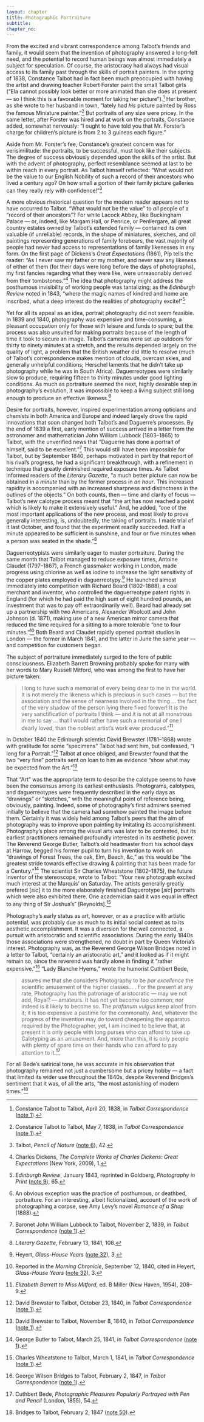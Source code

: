 ```yaml
---
layout: chapter
title: Photographic Portraiture
subtitle:
chapter_no:
---
```


From the excited and vibrant correspondence among Talbot’s friends and
family, it would seem that the invention of photography answered a
long-felt need, and the potential to record human beings was almost
immediately a subject for speculation. Of course, the aristocracy had
always had visual access to its family past through the skills of
portrait painters. In the spring of 1838, Constance Talbot had in fact
been much preoccupied with having the artist and drawing teacher Robert
Forster paint the small Talbot girls (“Ela cannot possibly look better
or more animated than she does at present — so I think this is a
favorable moment for taking her picture”).[^38] Her brother, as she wrote to her
husband in town, “lately had *his* picture painted by Ross the famous
Miniature painter.”[^39] But
portraits of any size were pricey. In the same letter, after Forster was
hired and at work on the portraits, Constance added, somewhat nervously:
“I ought to have told you that Mr. Forster’s charge for children’s
picture is from 2 to 3 guineas each figure.”

Aside from Mr. Forster’s fee, Constance’s greatest concern was for
verisimilitude: the portraits, to be successful, must look like their
subjects. The degree of success obviously depended upon the skills of
the artist. But with the advent of photography, perfect resemblance
seemed at last to be within reach in every portrait. As Talbot himself
reflected: “What would not be the value to our English Nobility of such
a record of their ancestors who lived a century ago? On how small a
portion of their family picture galleries can they really rely with
confidence!”[^40]

A more obvious rhetorical question for the modern reader appears
not to have occurred to Talbot. “What would not be the value” to
*all* people of a “record of their ancestors”? For while
Lacock Abbey, like Buckingham Palace — or, indeed, like Margam Hall, or
Penrice, or Penllergare, all great country estates owned by Talbot’s
extended family — contained its own valuable (if unreliable) records, in
the shape of miniatures, sketches, and oil paintings representing
generations of family forebears, the vast majority of people had never
had access to representations of family likenesses in any form. On the
first page of Dickens’s *Great Expectations* (1861), Pip
tells the reader: “As I never saw my father or my mother, and never saw
any likeness of either of them (for their days
were long before the days of photographs), my first fancies regarding
what they were like, were unreasonably derived from their
tombstones.”[^41] The
idea that photography might address the posthumous invisibility of
working people was tantalizing; as the *Edinburgh Review*
noted in 1843, “where the magic names of kindred and home are
inscribed, what a deep interest do the realities of photography
excite!”[^42]

Yet for all its appeal as an idea, portrait photography did not seem
feasible. In 1839 and 1840, photography was expensive and
time-consuming, a pleasant occupation only for those with leisure and
funds to spare; but the process was also unsuited for making portraits
because of the length of time it took to secure an image. Talbot’s
cameras were set up outdoors for thirty to ninety minutes at a stretch,
and the results depended largely on the quality of light, a problem that
the British weather did little to resolve (much of Talbot’s
correspondence makes mention of clouds, overcast skies, and generally
unhelpful conditions; Herschel laments that he didn’t take up
photography while he was in South Africa). Daguerreotypes were similarly
slow to produce, requiring fifteen to thirty minutes under good lighting
conditions. As much as portraiture seemed the next, highly desirable
step in photography’s evolution, it was impossible to keep a living
subject still long enough to produce an effective likeness.[^43]

Desire for portraits, however, inspired experimentation among opticians
and chemists in both America and Europe and indeed largely drove the
rapid innovations that soon changed both Talbot’s and Daguerre’s
processes. By the end of 1839 a first, early mention of success arrived
in a letter from the astronomer and mathematician John William Lubbock
(1803–1865) to Talbot, with the unverified news that “Daguerre has done
a portrait of himself, said to be excellent.”[^44] This would still have been
impossible for Talbot, but by September 1840, perhaps motivated in part
by that report of his rival’s progress, he had a significant
breakthrough, with a refinement in technique that greatly diminished
required exposure times. As Talbot informed readers of the *Literary
Gazette*, “a much better picture can now be obtained in a *minute* than
by the former process in *an hour*. This increased rapidity is
accompanied with an increased sharpness and distinctness in the outlines
of the objects.” On both counts, then — time and clarity of focus —
Talbot’s new calotype process meant that “the art has now reached a
point which is likely to make it extensively useful.” And, he added,
“one of the most important applications of the new process, and most
likely to prove generally interesting, is, undoubtedly, the taking of
portraits. I made trial of it last October, and found that the
experiment readily succeeded. Half a minute appeared to be sufficient in
sunshine, and four or five minutes when a person was seated in the
shade.”[^45]

Daguerreotypists were similarly eager to master portraiture. During the
same month that Talbot managed to reduce exposure times, Antoine Claudet
(1797–1867), a French glassmaker working in London, made progress using
chlorine as well as iodine to increase the light sensitivity of the
copper plates employed in daguerreotypy.[^46] He launched almost immediately into
competition with Richard Beard (1802–1888), a coal merchant and
inventor, who controlled the daguerreotype patent rights in England (for
which he had paid the high sum of eight hundred pounds, an investment
that was to pay off extraordinarily well). Beard had already set up a
partnership with two Americans, Alexander Woolcott and John Johnson (d.
1871), making use of a new American mirror camera that reduced the time
required for a sitting to a more tolerable “one to four minutes.”[^47] Both Beard and Claudet rapidly
opened portrait studios in London — the former in March 1841, and the
latter in June the same year — and competition for customers began.

The subject of portraiture immediately surged to the fore of public
consciousness. Elizabeth Barrett Browning probably spoke for many with
her words to Mary Russell Mitford, who was among the first to have her
picture taken:

> I long to have such a memorial of every being dear to me in the world.
> It is not merely the likeness which is precious in such cases — but
> the association and the sense of nearness involved in the thing … the
> fact of the very shadow of the person lying there fixed forever! It is
> the very sanctification of portraits I think — and it is not at all
> monstrous in me to say … that I would rather have such a memorial of
> one I dearly loved, than the noblest artist’s work ever
> produced.”[^48]

In October 1840 the Edinburgh scientist David Brewster (1781–1868) wrote
with gratitude for some “specimens” Talbot had sent him, but confessed,
“I long for a Portrait.”[^49]
Talbot at once obliged, and Brewster found that the two “very fine”
portraits sent on loan to him as evidence “show what may be expected
from the Art.”[^50]

That “Art” was the appropriate term to describe the calotype seems to
have been the consensus among its earliest enthusiasts. Photograms,
calotypes, and daguerreotypes were frequently described in the early
days as “drawings” or “sketches,” with the meaningful point of reference
being, obviously, painting. Indeed, some of photography’s first admirers
seemed initially to believe that the camera had somehow painted the
image before them. Certainly it was widely held among Talbot’s peers
that the aim of photography was to improve upon painting by imitating
its accomplishment. Photography’s place among the visual arts was later
to be contested, but its earliest practitioners remained profoundly
interested in its aesthetic power. The Reverend George Butler, Talbot’s
old headmaster from his school days at Harrow, begged his former pupil
to turn his invention to work on “drawings of Forest Trees, the oak,
Elm, Beech, &c,” as this would be “the greatest stride towards effective
drawing & painting that has been made for a Century.”[^51] The scientist Sir Charles
Wheatstone (1802–1875), the future inventor of the stereoscope, wrote to
Talbot: “Your new photograph excited much interest at the Marquis’ on
Saturday. The artists generally greatly prefered \[*sic*\] it to the
more elaborately finished Daguerotype \[*sic*\] portraits which were
also exhibited there. One academician said it was equal in effect to any
thing of Sir Joshua’s” \[Reynolds\].[^52]

Photography’s early status as art, however, or as a practice with
artistic potential, was probably due as much to its initial social
context as to its aesthetic accomplishment. It was a diversion for the
well connected, a pursuit with aristocratic and scientific associations.
During the early 1840s those associations were strengthened, no doubt in
part by Queen Victoria’s interest. Photography was, as the Reverend
George Wilson Bridges noted in a letter to Talbot, “certainly an
aristocratic art,” and it looked as if it might remain so, since the
reverend was hardly alone in finding it “rather expensive.”[^53] “Lady Blanche Hyems,” wrote the
humorist Cuthbert Bede,

> assures me that she considers Photography to be *par excellence* the
> scientific amusement of the higher classes… . For the present at any
> rate, Photography has the patronage of aristocratic — may we not add,
> Royal? — amateurs. It has not yet become too common; nor indeed is it
> likely to become so. The *profanum vulgus* keep aloof from it; it is
> too expensive a pastime for the commonalty. And, whatever the progress
> of the invention may do toward cheapening the apparatus required by
> the Photographer, yet, I am inclined to believe that, at present it is
> only people with long purses who can afford to take up Calotyping as
> an amusement. And, more than this, it is only people with plenty of
> spare time on their hands who can afford to pay attention to it.[^54]

For all Bede’s satirical tone, he was accurate in his observation that
photography remained not just a cumbersome but a pricey hobby — a fact
that limited its wider use throughout the 1840s, despite Reverend
Bridges’s sentiment that it was, of all the arts, “the most astonishing
of modern times.”[^55]

[^38]: Constance Talbot to Talbot, April 20, 1838, in *Talbot Correspondence* ([note 1](01_early_days.html#fn:1)).

[^39]: Constance Talbot to Talbot, May 7, 1838, in *Talbot Correspondence* ([note 1](01_early_days.html#fn:1)).

[^40]: Talbot, *Pencil of Nature* ([note 6](01_early_days.html#fn:6)), 42.

[^41]: Charles Dickens, *The Complete Works of Charles Dickens: Great Expectations* (New York, 2009), 1.

[^42]: *Edinburgh Review*, January 1843, reprinted in Goldberg, *Photography in Print* ([note 9](01_early_days.html#fn:9)), 65.

[^43]: An obvious exception was the practice of posthumous, or deathbed, portraiture. For an interesting, albeit fictionalized, account of the work of photographing a corpse, see Amy Levy’s novel *Romance of a Shop* (1888).

[^44]: Baronet John William Lubbock to Talbot, November 2, 1839, in *Talbot Correspondence* ([note 1](01_early_days.html#fn:1)).

[^45]: *Literary Gazette*, February 13, 1841, 108.

[^46]: Heyert, *Glass-House Years* ([note 32](03_lacock_abbey.html#fn:32)), 3.

[^47]: Reported in the *Morning Chronicle*, September 12, 1840, cited in Heyert, *Glass-House Years* ([note 32](03_lacock_abbey.html#fn:32)), 3.

[^48]: *Elizabeth Barrett to Miss Mitford*, ed. B Miller (New Haven, 1954), 208–9.

[^49]: David Brewster to Talbot, October 23, 1840, in *Talbot Correspondence* ([note 1](01_early_days.html#fn:1)).

[^50]: David Brewster to Talbot, November 8, 1840, in *Talbot Correspondence* ([note 1](01_early_days.html#fn:1)).

[^51]: George Butler to Talbot, March 25, 1841, in *Talbot Correspondence* ([note 1](01_early_days.html#fn:1)).

[^52]: Charles Wheatstone to Talbot, March 1, 1841, in *Talbot Correspondence* ([note 1](01_early_days.html#fn:1)).

[^53]: George Wilson Bridges to Talbot, February 2, 1847, in *Talbot Correspondence* ([note 1](01_early_days.html#fn:1)).

[^54]: Cuthbert Bede, *Photographic Pleasures Popularly Portrayed with Pen and Pencil* (London, 1855), 54.

[^55]: Bridges to Talbot, February 2, 1847 ([note 50](04_photographic_portraiture.html#fn:50)).
